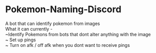 # Pokemon-Naming-Discord
A bot that can identify pokemon from images   
What it can currently -    
~Identify Pokemons from bots that dont alter anything with the image  
~ Set up pings       
~ Turn on afk / off afk when you dont want to receive pings    



